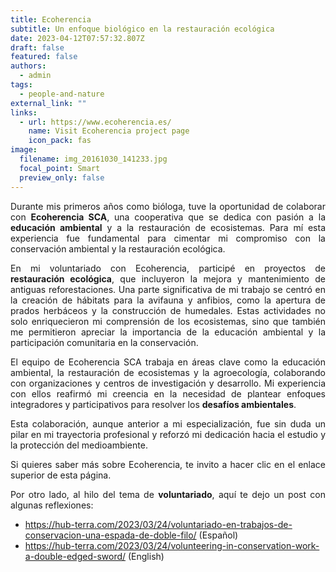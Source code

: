 ```yaml
---
title: Ecoherencia
subtitle: Un enfoque biológico en la restauración ecológica
date: 2023-04-12T07:57:32.807Z
draft: false
featured: false
authors:
  - admin
tags:
  - people-and-nature
external_link: ""
links:
  - url: https://www.ecoherencia.es/
    name: Visit Ecoherencia project page
    icon_pack: fas
image:
  filename: img_20161030_141233.jpg
  focal_point: Smart
  preview_only: false
---
```

<!--StartFragment-->

<div style="text-align: justify;">

Durante mis primeros años como bióloga, tuve la oportunidad de colaborar con **Ecoherencia SCA**, una cooperativa que se dedica con pasión a la **educación ambiental** y a la restauración de ecosistemas. Para mí esta experiencia fue fundamental para cimentar mi compromiso con la conservación ambiental y la restauración ecológica.

En mi voluntariado con Ecoherencia, participé en proyectos de **restauración ecológica**, que incluyeron la mejora y mantenimiento de antiguas reforestaciones. Una parte significativa de mi trabajo se centró en la creación de hábitats para la avifauna y anfibios, como la apertura de prados herbáceos y la construcción de humedales. Estas actividades no solo enriquecieron mi comprensión de los ecosistemas, sino que también me permitieron apreciar la importancia de la educación ambiental y la participación comunitaria en la conservación.

El equipo de Ecoherencia SCA trabaja en áreas clave como la educación ambiental, la restauración de ecosistemas y la agroecología, colaborando con organizaciones y centros de investigación y desarrollo. Mi experiencia con ellos reafirmó mi creencia en la necesidad de plantear enfoques integradores y participativos para resolver los **desafíos ambientales**.

Esta colaboración, aunque anterior a mi especialización, fue sin duda un pilar en mi trayectoria profesional y reforzó mi dedicación hacia el estudio y la protección del medioambiente.

Si quieres saber más sobre Ecoherencia, te invito a hacer clic en el enlace superior de esta página.

Por otro lado, al hilo del tema de **voluntariado**, aquí te dejo un post con algunas reflexiones: 

* <https://hub-terra.com/2023/03/24/voluntariado-en-trabajos-de-conservacion-una-espada-de-doble-filo/> (Español)
* <https://hub-terra.com/2023/03/24/volunteering-in-conservation-work-a-double-edged-sword/> (English)

<!--EndFragment-->